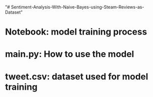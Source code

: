 "# Sentiment-Analysis-With-Naive-Bayes-using-Steam-Reviews-as-Dataset" 

# Notebook: model training process
# main.py: How to use the model
# tweet.csv: dataset used for model training